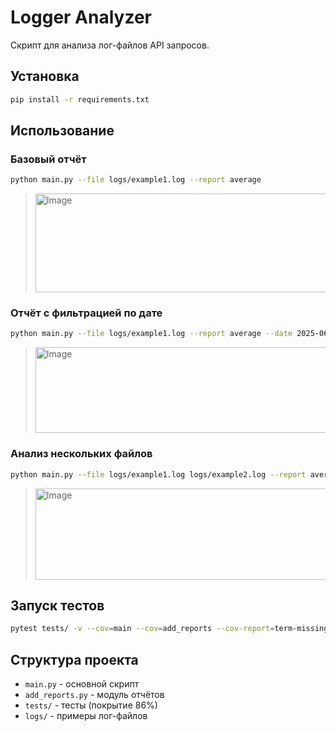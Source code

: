 # Logger Analyzer

Скрипт для анализа лог-файлов API запросов.

## Установка

```bash
pip install -r requirements.txt
```

## Использование

### Базовый отчёт
```bash
python main.py --file logs/example1.log --report average
```
> <img width="477" height="158" alt="Image" src="https://github.com/user-attachments/assets/600b5b6b-1c88-49c0-9ad0-ec44e328b86e" /> 

### Отчёт с фильтрацией по дате
```bash
python main.py --file logs/example1.log --report average --date 2025-06-22
```
> <img width="681" height="137" alt="Image" src="https://github.com/user-attachments/assets/0a457e94-dcda-4877-a52c-6f172194c883" />

### Анализ нескольких файлов
```bash
python main.py --file logs/example1.log logs/example2.log --report average
```
> <img width="573" height="146" alt="Image" src="https://github.com/user-attachments/assets/79590581-51db-4c7f-b054-59a3bba0ada8" />
## Запуск тестов

```bash
pytest tests/ -v --cov=main --cov=add_reports --cov-report=term-missing
```

## Структура проекта

- `main.py` - основной скрипт
- `add_reports.py` - модуль отчётов
- `tests/` - тесты (покрытие 86%)
- `logs/` - примеры лог-файлов
